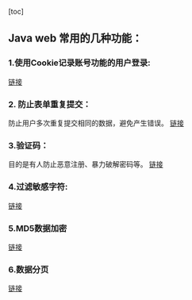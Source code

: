 [toc]
## Java web 常用的几种功能：

### 1.使用Cookie记录账号功能的用户登录:

 [链接](https://www.cnblogs.com/BaiYiShaoNian/p/4583116.html)

### 2. 防止表单重复提交：
防止用户多次重复提交相同的数据，避免产生错误。
[链接](https://www.cnblogs.com/xdp-gacl/p/3859416.html)

### 3.验证码：
目的是有人防止恶意注册、暴力破解密码等。
[链接](https://www.cnblogs.com/k-yang/p/5602016.html)

### 4.过滤敏感字符:
[链接](http://blog.csdn.net/qq_26525215/article/details/52242448)

### 5.MD5数据加密
[链接](http://blog.csdn.net/u014482758/article/details/40452483)

### 6.数据分页
[链接](http://blog.csdn.net/qq_33689414/article/details/65657157)
